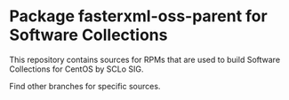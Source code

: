 # Package fasterxml-oss-parent for Software Collections

This repository contains sources for RPMs that are used
to build Software Collections for CentOS by SCLo SIG.

Find other branches for specific sources.
